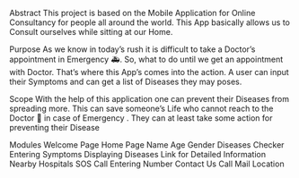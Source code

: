 Abstract
This project is based on the Mobile Application for Online Consultancy for people all around the world. This App basically allows us to Consult ourselves while sitting at our Home.

Purpose
As we know in today’s rush it is difficult to take a Doctor’s appointment in Emergency 🚑. So, what to do until we get an appointment with Doctor. That’s where this App’s comes into the action. A user can input their Symptoms and can get a list of Diseases they may poses.

Scope
With the help of this application one can prevent their Diseases from spreading more. This can save someone’s Life who cannot reach to the Doctor 🏥 in case of Emergency . They can at least take some action for preventing their Disease

Modules
Welcome Page
Home Page
Name
Age
Gender
Diseases Checker
Entering Symptoms
Displaying Diseases 
Link for Detailed Information
Nearby Hospitals 
SOS Call
Entering Number
Contact Us
Call 
Mail
Location
